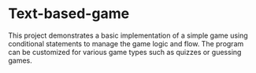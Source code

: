 # Text-based-game
This project demonstrates a basic implementation of a simple game using conditional statements to manage the game logic and flow. The program can be customized for various game types such as quizzes or guessing games.
